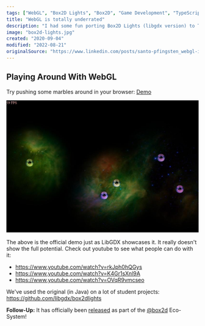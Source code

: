 ```yaml
---
tags: ["WebGL", "Box2D Lights", "Box2D", "Game Development", "TypeScript", "JavaScript", "Web Development", "Projects"]
title: "WebGL is totally underrated"
description: "I had some fun porting Box2D Lights (libgdx version) to TypeScript and WebGL."
image: "box2d-lights.jpg"
created: "2020-09-04"
modified: "2022-08-21"
originalSource: "https://www.linkedin.com/posts/santo-pfingsten_webgl-is-totally-underrated-had-some-fun-activity-6705414063314223104-A3hn"
---
```


## Playing Around With WebGL

Try pushing some marbles around in your browser: [Demo](https://lusito.github.io/box2d.ts/testbed/#/Lights#Official_Demo)

![Screenshot](box2d-lights.jpg)

The above is the official demo just as LibGDX showcases it. It really doesn't show the full potential. Check out youtube to see what people can do with it:
- https://www.youtube.com/watch?v=rkJph0hQGys
- https://www.youtube.com/watch?v=K4Gr1sXnl9A
- https://www.youtube.com/watch?v=OVqR9vmcseo

We've used the original (in Java) on a lot of student projects: https://github.com/libgdx/box2dlights

**Follow-Up:** It has officially been [released](/typescript-port-of-box2d-lights.html) as part of the [@box2d](https://lusito.github.io/box2d.ts/) Eco-System!
